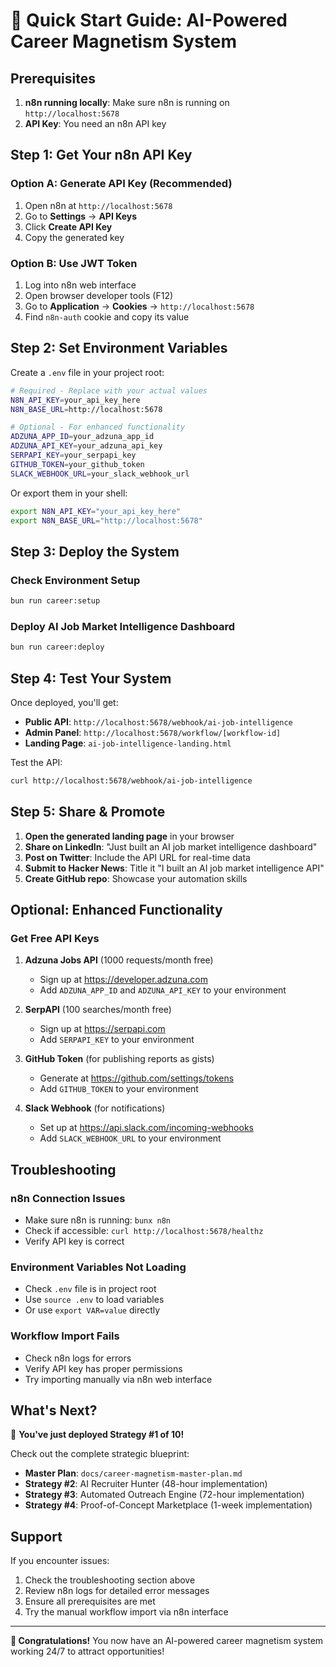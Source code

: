 # 🚀 Quick Start Guide: AI-Powered Career Magnetism System

## Prerequisites

1. **n8n running locally**: Make sure n8n is running on `http://localhost:5678`
2. **API Key**: You need an n8n API key

## Step 1: Get Your n8n API Key

### Option A: Generate API Key (Recommended)
1. Open n8n at `http://localhost:5678`
2. Go to **Settings** → **API Keys**
3. Click **Create API Key**
4. Copy the generated key

### Option B: Use JWT Token
1. Log into n8n web interface
2. Open browser developer tools (F12)
3. Go to **Application** → **Cookies** → `http://localhost:5678`
4. Find `n8n-auth` cookie and copy its value

## Step 2: Set Environment Variables

Create a `.env` file in your project root:

```bash
# Required - Replace with your actual values
N8N_API_KEY=your_api_key_here
N8N_BASE_URL=http://localhost:5678

# Optional - For enhanced functionality
ADZUNA_APP_ID=your_adzuna_app_id
ADZUNA_API_KEY=your_adzuna_api_key
SERPAPI_KEY=your_serpapi_key
GITHUB_TOKEN=your_github_token
SLACK_WEBHOOK_URL=your_slack_webhook_url
```

Or export them in your shell:
```bash
export N8N_API_KEY="your_api_key_here"
export N8N_BASE_URL="http://localhost:5678"
```

## Step 3: Deploy the System

### Check Environment Setup
```bash
bun run career:setup
```

### Deploy AI Job Market Intelligence Dashboard
```bash
bun run career:deploy
```

## Step 4: Test Your System

Once deployed, you'll get:
- **Public API**: `http://localhost:5678/webhook/ai-job-intelligence`
- **Admin Panel**: `http://localhost:5678/workflow/[workflow-id]`
- **Landing Page**: `ai-job-intelligence-landing.html`

Test the API:
```bash
curl http://localhost:5678/webhook/ai-job-intelligence
```

## Step 5: Share & Promote

1. **Open the generated landing page** in your browser
2. **Share on LinkedIn**: "Just built an AI job market intelligence dashboard"
3. **Post on Twitter**: Include the API URL for real-time data
4. **Submit to Hacker News**: Title it "I built an AI job market intelligence API"
5. **Create GitHub repo**: Showcase your automation skills

## Optional: Enhanced Functionality

### Get Free API Keys

1. **Adzuna Jobs API** (1000 requests/month free)
   - Sign up at https://developer.adzuna.com
   - Add `ADZUNA_APP_ID` and `ADZUNA_API_KEY` to your environment

2. **SerpAPI** (100 searches/month free)
   - Sign up at https://serpapi.com
   - Add `SERPAPI_KEY` to your environment

3. **GitHub Token** (for publishing reports as gists)
   - Generate at https://github.com/settings/tokens
   - Add `GITHUB_TOKEN` to your environment

4. **Slack Webhook** (for notifications)
   - Set up at https://api.slack.com/incoming-webhooks
   - Add `SLACK_WEBHOOK_URL` to your environment

## Troubleshooting

### n8n Connection Issues
- Make sure n8n is running: `bunx n8n`
- Check if accessible: `curl http://localhost:5678/healthz`
- Verify API key is correct

### Environment Variables Not Loading
- Check `.env` file is in project root
- Use `source .env` to load variables
- Or use `export VAR=value` directly

### Workflow Import Fails
- Check n8n logs for errors
- Verify API key has proper permissions
- Try importing manually via n8n web interface

## What's Next?

🎯 **You've just deployed Strategy #1 of 10!**

Check out the complete strategic blueprint:
- **Master Plan**: `docs/career-magnetism-master-plan.md`
- **Strategy #2**: AI Recruiter Hunter (48-hour implementation)
- **Strategy #3**: Automated Outreach Engine (72-hour implementation)
- **Strategy #4**: Proof-of-Concept Marketplace (1-week implementation)

## Support

If you encounter issues:
1. Check the troubleshooting section above
2. Review n8n logs for detailed error messages
3. Ensure all prerequisites are met
4. Try the manual workflow import via n8n interface

---

**🎉 Congratulations!** You now have an AI-powered career magnetism system working 24/7 to attract opportunities!